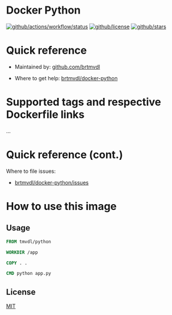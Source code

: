 # Docker Python

[![github/actions/workflow/status](https://img.shields.io/github/actions/workflow/status/brtmvdl/docker-python/docker-push.yml)](https://img.shields.io/github/actions/workflow/status/brtmvdl/docker-python/docker-push.yml) [![github/license](https://img.shields.io/github/license/brtmvdl/docker-python)](https://img.shields.io/github/license/brtmvdl/docker-python) [![github/stars](https://img.shields.io/github/stars/brtmvdl/docker-python?style=social)](https://img.shields.io/github/stars/brtmvdl/antify?style=social)

# Quick reference

* Maintained by:
[github.com/brtmvdl](https://github.com/brtmvdl)

* Where to get help:
[brtmvdl/docker-python](https://github.com/brtmvdl/docker-python)

# Supported tags and respective Dockerfile links

...

# Quick reference (cont.)

Where to file issues:
* [brtmvdl/docker-python/issues](https://github.com/brtmvdl/docker-python/issues)

# How to use this image

## Usage

```Dockerfile
FROM tmvdl/python

WORKDIR /app

COPY . .

CMD python app.py
```

## License

[MIT](LICENSE)

